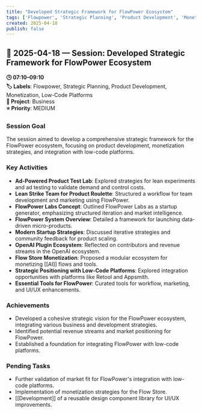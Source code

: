 ```yaml
---
title: "Developed Strategic Framework for FlowPower Ecosystem"
tags: ['Flowpower', 'Strategic Planning', 'Product Development', 'Monetization', 'Low-Code Platforms']
created: 2025-04-18
publish: false
---
```


## 📅 2025-04-18 — Session: Developed Strategic Framework for FlowPower Ecosystem

**🕒 07:10–09:10**  
**🏷️ Labels**: Flowpower, Strategic Planning, Product Development, Monetization, Low-Code Platforms  
**📂 Project**: Business  
**⭐ Priority**: MEDIUM  


### Session Goal
The session aimed to develop a comprehensive strategic framework for the FlowPower ecosystem, focusing on product development, monetization strategies, and integration with low-code platforms.

### Key Activities
- **Ad-Powered Product Test Lab**: Explored strategies for lean experiments and ad testing to validate demand and control costs.
- **Lean Strike Team for Product Roulette**: Structured a workflow for team development and marketing using FlowPower.
- **FlowPower Labs Concept**: Outlined FlowPower Labs as a startup generator, emphasizing structured iteration and market intelligence.
- **FlowPower System Overview**: Detailed a framework for launching data-driven micro-products.
- **Modern Startup Strategies**: Discussed iterative strategies and community feedback for product scaling.
- **OpenAI Plugin Ecosystem**: Reflected on contributors and revenue streams in the OpenAI ecosystem.
- **Flow Store Monetization**: Proposed a modular ecosystem for monetizing [[AI]] flows and tools.
- **Strategic Positioning with Low-Code Platforms**: Explored integration opportunities with platforms like Retool and Appsmith.
- **Essential Tools for FlowPower**: Curated tools for workflow, marketing, and UI/UX enhancements.

### Achievements
- Developed a cohesive strategic vision for the FlowPower ecosystem, integrating various business and development strategies.
- Identified potential revenue streams and market positioning for FlowPower.
- Established a foundation for integrating FlowPower with low-code platforms.

### Pending Tasks
- Further validation of market fit for FlowPower's integration with low-code platforms.
- Implementation of monetization strategies for the Flow Store.
- [[Development]] of a reusable design component library for UI/UX improvements.
